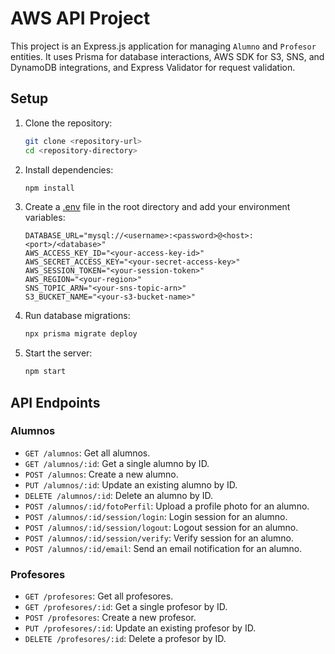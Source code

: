 # AWS API Project

This project is an Express.js application for managing `Alumno` and `Profesor` entities. It uses Prisma for database interactions, AWS SDK for S3, SNS, and DynamoDB integrations, and Express Validator for request validation.

## Setup

1. Clone the repository:
    ```sh
    git clone <repository-url>
    cd <repository-directory>
    ```

2. Install dependencies:
    ```sh
    npm install
    ```

3. Create a [.env](http://_vscodecontentref_/16) file in the root directory and add your environment variables:
    ```env
    DATABASE_URL="mysql://<username>:<password>@<host>:<port>/<database>"
    AWS_ACCESS_KEY_ID="<your-access-key-id>"
    AWS_SECRET_ACCESS_KEY="<your-secret-access-key>"
    AWS_SESSION_TOKEN="<your-session-token>"
    AWS_REGION="<your-region>"
    SNS_TOPIC_ARN="<your-sns-topic-arn>"
    S3_BUCKET_NAME="<your-s3-bucket-name>"
    ```

4. Run database migrations:
    ```sh
    npx prisma migrate deploy
    ```

5. Start the server:
    ```sh
    npm start
    ```

## API Endpoints

### Alumnos

- `GET /alumnos`: Get all alumnos.
- `GET /alumnos/:id`: Get a single alumno by ID.
- `POST /alumnos`: Create a new alumno.
- `PUT /alumnos/:id`: Update an existing alumno by ID.
- `DELETE /alumnos/:id`: Delete an alumno by ID.
- `POST /alumnos/:id/fotoPerfil`: Upload a profile photo for an alumno.
- `POST /alumnos/:id/session/login`: Login session for an alumno.
- `POST /alumnos/:id/session/logout`: Logout session for an alumno.
- `POST /alumnos/:id/session/verify`: Verify session for an alumno.
- `POST /alumnos/:id/email`: Send an email notification for an alumno.

### Profesores

- `GET /profesores`: Get all profesores.
- `GET /profesores/:id`: Get a single profesor by ID.
- `POST /profesores`: Create a new profesor.
- `PUT /profesores/:id`: Update an existing profesor by ID.
- `DELETE /profesores/:id`: Delete a profesor by ID.
